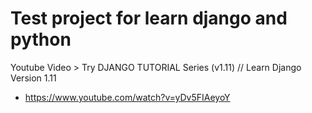 # Test project for learn django and python

Youtube Video > Try DJANGO TUTORIAL Series (v1.11) // Learn Django Version 1.11

- https://www.youtube.com/watch?v=yDv5FIAeyoY